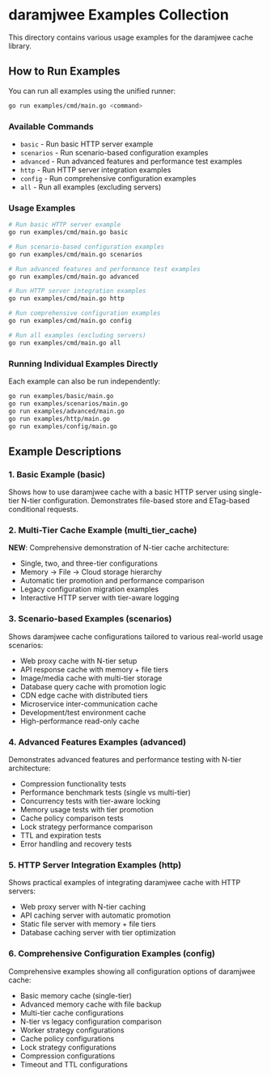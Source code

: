 # daramjwee Examples Collection

This directory contains various usage examples for the daramjwee cache library.

## How to Run Examples

You can run all examples using the unified runner:

```bash
go run examples/cmd/main.go <command>
```

### Available Commands

- `basic` - Run basic HTTP server example
- `scenarios` - Run scenario-based configuration examples
- `advanced` - Run advanced features and performance test examples
- `http` - Run HTTP server integration examples
- `config` - Run comprehensive configuration examples
- `all` - Run all examples (excluding servers)

### Usage Examples

```bash
# Run basic HTTP server example
go run examples/cmd/main.go basic

# Run scenario-based configuration examples
go run examples/cmd/main.go scenarios

# Run advanced features and performance test examples
go run examples/cmd/main.go advanced

# Run HTTP server integration examples
go run examples/cmd/main.go http

# Run comprehensive configuration examples
go run examples/cmd/main.go config

# Run all examples (excluding servers)
go run examples/cmd/main.go all
```

### Running Individual Examples Directly

Each example can also be run independently:

```bash
go run examples/basic/main.go
go run examples/scenarios/main.go
go run examples/advanced/main.go
go run examples/http/main.go
go run examples/config/main.go
```

## Example Descriptions

### 1. Basic Example (basic)

Shows how to use daramjwee cache with a basic HTTP server using single-tier N-tier configuration. Demonstrates file-based store and ETag-based conditional requests.

### 2. Multi-Tier Cache Example (multi_tier_cache)

**NEW**: Comprehensive demonstration of N-tier cache architecture:

- Single, two, and three-tier configurations
- Memory → File → Cloud storage hierarchy
- Automatic tier promotion and performance comparison
- Legacy configuration migration examples
- Interactive HTTP server with tier-aware logging

### 3. Scenario-based Examples (scenarios)

Shows daramjwee cache configurations tailored to various real-world usage scenarios:

- Web proxy cache with N-tier setup
- API response cache with memory + file tiers
- Image/media cache with multi-tier storage
- Database query cache with promotion logic
- CDN edge cache with distributed tiers
- Microservice inter-communication cache
- Development/test environment cache
- High-performance read-only cache

### 4. Advanced Features Examples (advanced)

Demonstrates advanced features and performance testing with N-tier architecture:

- Compression functionality tests
- Performance benchmark tests (single vs multi-tier)
- Concurrency tests with tier-aware locking
- Memory usage tests with tier promotion
- Cache policy comparison tests
- Lock strategy performance comparison
- TTL and expiration tests
- Error handling and recovery tests

### 5. HTTP Server Integration Examples (http)

Shows practical examples of integrating daramjwee cache with HTTP servers:

- Web proxy server with N-tier caching
- API caching server with automatic promotion
- Static file server with memory + file tiers
- Database caching server with tier optimization

### 6. Comprehensive Configuration Examples (config)

Comprehensive examples showing all configuration options of daramjwee cache:

- Basic memory cache (single-tier)
- Advanced memory cache with file backup
- Multi-tier cache configurations
- N-tier vs legacy configuration comparison
- Worker strategy configurations
- Cache policy configurations
- Lock strategy configurations
- Compression configurations
- Timeout and TTL configurations